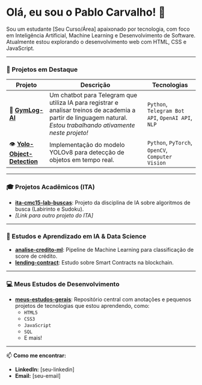 # Olá, eu sou o Pablo Carvalho! 👋

Sou um estudante [Seu Curso/Área] apaixonado por tecnologia, com foco em Inteligência Artificial, Machine Learning e Desenvolvimento de Software. Atualmente estou explorando o desenvolvimento web com HTML, CSS e JavaScript.

---

### 🚀 Projetos em Destaque

| Projeto | Descrição | Tecnologias |
|---|---|---|
| 🤖 **[GymLog-AI](https://github.com/pablocarvalho0/GymLog-AI)** | Um chatbot para Telegram que utiliza IA para registrar e analisar treinos de academia a partir de linguagem natural. *Estou trabalhando ativamente neste projeto!* | `Python`, `Telegram Bot API`, `OpenAI API`, `NLP` |
| 👁️ **[Yolo-Object-Detection](https://github.com/pablocarvalho0/yolo-object-detection)** | Implementação do modelo YOLOv8 para detecção de objetos em tempo real. | `Python`, `PyTorch`, `OpenCV`, `Computer Vision` |

---

### 🎓 Projetos Acadêmicos (ITA)

- **[ita-cmc15-lab-buscas](https://github.com/pablocarvalho0/ita-cmc15-lab-buscas)**: Projeto da disciplina de IA sobre algoritmos de busca (Labirinto e Sudoku).
- *[Link para outro projeto do ITA]*

---

### 🧠 Estudos e Aprendizado em IA & Data Science

- **[analise-credito-ml](https://github.com/pablocarvalho0/analise-credito-ml)**: Pipeline de Machine Learning para classificação de score de crédito.
- **[lending-contract](https://github.com/pablocarvalho0/lending-contract)**: Estudo sobre Smart Contracts na blockchain.

---

### 💻 Meus Estudos de Desenvolvimento

- **[meus-estudos-gerais](https://github.com/pablocarvalho0/meus-estudos-gerais)**: Repositório central com anotações e pequenos projetos de tecnologias que estou aprendendo, como:
  - `HTML5`
  - `CSS3`
  - `JavaScript`
  - `SQL`
  - E mais!

---

📫 **Como me encontrar:**
- **LinkedIn:** [seu-linkedin]
- **Email:** [seu-email]
